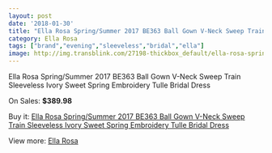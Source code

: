 ```yaml
---
layout: post
date: '2018-01-30'
title: "Ella Rosa Spring/Summer 2017 BE363 Ball Gown V-Neck Sweep Train Sleeveless Ivory Sweet Spring Embroidery Tulle Bridal Dress"
category: Ella Rosa
tags: ["brand","evening","sleeveless","bridal","ella"]
image: http://img.transblink.com/27198-thickbox_default/ella-rosa-spring-summer-2017-be363-ball-gown-v-neck-sweep-train-sleeveless-ivory-sweet-spring-embroidery-tulle-bridal-dress.jpg
---
```

Ella Rosa Spring/Summer 2017 BE363 Ball Gown V-Neck Sweep Train Sleeveless Ivory Sweet Spring Embroidery Tulle Bridal Dress

On Sales: **$389.98**
<a href="https://www.transblink.com/en/ella-rosa/8582-ella-rosa-spring-summer-2017-be363-ball-gown-v-neck-sweep-train-sleeveless-ivory-sweet-spring-embroidery-tulle-bridal-dress.html"><amp-img layout="responsive" width="600" height="600" src="//img.transblink.com/27198-thickbox_default/ella-rosa-spring-summer-2017-be363-ball-gown-v-neck-sweep-train-sleeveless-ivory-sweet-spring-embroidery-tulle-bridal-dress.jpg" alt="Ella Rosa Spring/Summer 2017 BE363 Ball Gown V-Neck Sweep Train Sleeveless Ivory Sweet Spring Embroidery Tulle Bridal Dress 0" /></a>
<a href="https://www.transblink.com/en/ella-rosa/8582-ella-rosa-spring-summer-2017-be363-ball-gown-v-neck-sweep-train-sleeveless-ivory-sweet-spring-embroidery-tulle-bridal-dress.html"><amp-img layout="responsive" width="600" height="600" src="//img.transblink.com/27203-thickbox_default/ella-rosa-spring-summer-2017-be363-ball-gown-v-neck-sweep-train-sleeveless-ivory-sweet-spring-embroidery-tulle-bridal-dress.jpg" alt="Ella Rosa Spring/Summer 2017 BE363 Ball Gown V-Neck Sweep Train Sleeveless Ivory Sweet Spring Embroidery Tulle Bridal Dress 1" /></a>
<a href="https://www.transblink.com/en/ella-rosa/8582-ella-rosa-spring-summer-2017-be363-ball-gown-v-neck-sweep-train-sleeveless-ivory-sweet-spring-embroidery-tulle-bridal-dress.html"><amp-img layout="responsive" width="600" height="600" src="//img.transblink.com/27202-thickbox_default/ella-rosa-spring-summer-2017-be363-ball-gown-v-neck-sweep-train-sleeveless-ivory-sweet-spring-embroidery-tulle-bridal-dress.jpg" alt="Ella Rosa Spring/Summer 2017 BE363 Ball Gown V-Neck Sweep Train Sleeveless Ivory Sweet Spring Embroidery Tulle Bridal Dress 2" /></a>
<a href="https://www.transblink.com/en/ella-rosa/8582-ella-rosa-spring-summer-2017-be363-ball-gown-v-neck-sweep-train-sleeveless-ivory-sweet-spring-embroidery-tulle-bridal-dress.html"><amp-img layout="responsive" width="600" height="600" src="//img.transblink.com/27201-thickbox_default/ella-rosa-spring-summer-2017-be363-ball-gown-v-neck-sweep-train-sleeveless-ivory-sweet-spring-embroidery-tulle-bridal-dress.jpg" alt="Ella Rosa Spring/Summer 2017 BE363 Ball Gown V-Neck Sweep Train Sleeveless Ivory Sweet Spring Embroidery Tulle Bridal Dress 3" /></a>
<a href="https://www.transblink.com/en/ella-rosa/8582-ella-rosa-spring-summer-2017-be363-ball-gown-v-neck-sweep-train-sleeveless-ivory-sweet-spring-embroidery-tulle-bridal-dress.html"><amp-img layout="responsive" width="600" height="600" src="//img.transblink.com/27200-thickbox_default/ella-rosa-spring-summer-2017-be363-ball-gown-v-neck-sweep-train-sleeveless-ivory-sweet-spring-embroidery-tulle-bridal-dress.jpg" alt="Ella Rosa Spring/Summer 2017 BE363 Ball Gown V-Neck Sweep Train Sleeveless Ivory Sweet Spring Embroidery Tulle Bridal Dress 4" /></a>
<a href="https://www.transblink.com/en/ella-rosa/8582-ella-rosa-spring-summer-2017-be363-ball-gown-v-neck-sweep-train-sleeveless-ivory-sweet-spring-embroidery-tulle-bridal-dress.html"><amp-img layout="responsive" width="600" height="600" src="//img.transblink.com/27199-thickbox_default/ella-rosa-spring-summer-2017-be363-ball-gown-v-neck-sweep-train-sleeveless-ivory-sweet-spring-embroidery-tulle-bridal-dress.jpg" alt="Ella Rosa Spring/Summer 2017 BE363 Ball Gown V-Neck Sweep Train Sleeveless Ivory Sweet Spring Embroidery Tulle Bridal Dress 5" /></a>

Buy it: [Ella Rosa Spring/Summer 2017 BE363 Ball Gown V-Neck Sweep Train Sleeveless Ivory Sweet Spring Embroidery Tulle Bridal Dress](https://www.transblink.com/en/ella-rosa/8582-ella-rosa-spring-summer-2017-be363-ball-gown-v-neck-sweep-train-sleeveless-ivory-sweet-spring-embroidery-tulle-bridal-dress.html "Ella Rosa Spring/Summer 2017 BE363 Ball Gown V-Neck Sweep Train Sleeveless Ivory Sweet Spring Embroidery Tulle Bridal Dress")

View more: [Ella Rosa](https://www.transblink.com/en/73-ella-rosa "Ella Rosa")